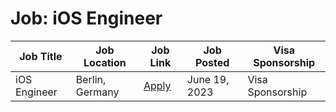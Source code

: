 # Job: iOS Engineer

| Job Title | Job Location | Job Link | Job Posted | Visa Sponsorship |
| --- | --- | --- | --- | --- |
| iOS Engineer | Berlin, Germany | [Apply](https://www.sumup.com/careers/positions/berlin-germany/engineering/ios-engineer/6702786002/) | June 19, 2023 | Visa Sponsorship |
